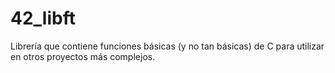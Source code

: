 # 42_libft
Librería que contiene funciones básicas (y no tan básicas) de C para utilizar en otros proyectos más complejos.
